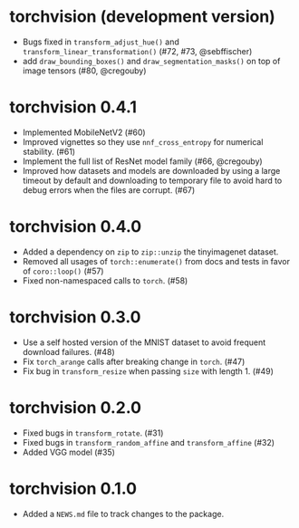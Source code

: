 # torchvision (development version)

- Bugs fixed in `transform_adjust_hue()` and `transform_linear_transformation()` (#72, #73, @sebffischer)
- add `draw_bounding_boxes()` and `draw_segmentation_masks()` on top of image tensors  (#80, @cregouby)

# torchvision 0.4.1

- Implemented MobileNetV2 (#60)
- Improved vignettes so they use `nnf_cross_entropy` for numerical stability. (#61)
- Implement the full list of ResNet model family (#66, @cregouby)
- Improved how datasets and models are downloaded by using a large timeout by default
  and downloading to temporary file to avoid hard to debug errors when the files are
  corrupt. (#67)

# torchvision 0.4.0

- Added a dependency on `zip` to `zip::unzip` the tinyimagenet dataset.
- Removed all usages of `torch::enumerate()` from docs and tests in favor of `coro::loop()` (#57)
- Fixed non-namespaced calls to `torch`. (#58)

# torchvision 0.3.0

- Use a self hosted version of the MNIST dataset to avoid frequent download failures. (#48)
- Fix `torch_arange` calls after breaking change in `torch`. (#47)
- Fix bug in `transform_resize` when passing `size` with length 1. (#49)

# torchvision 0.2.0

* Fixed bugs in `transform_rotate`. (#31)
* Fixed bugs in `transform_random_affine` and `transform_affine` (#32)
* Added VGG model (#35)

# torchvision 0.1.0

* Added a `NEWS.md` file to track changes to the package.
